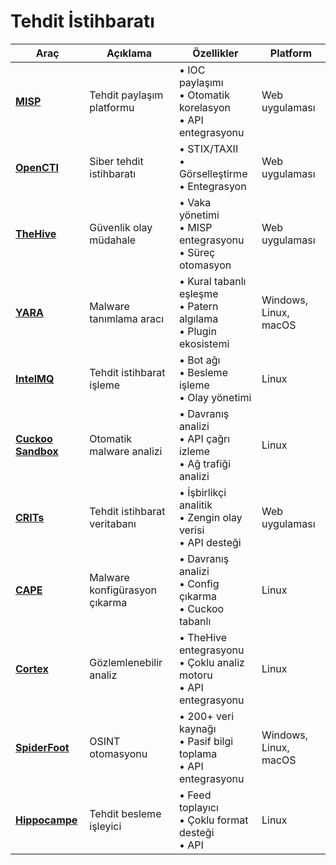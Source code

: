# Tehdit İstihbaratı

| Araç | Açıklama | Özellikler | Platform |
|------|----------|------------|----------|
| [**MISP**](https://www.misp-project.org/) | Tehdit paylaşım platformu | • IOC paylaşımı<br>• Otomatik korelasyon<br>• API entegrasyonu | Web uygulaması |
| [**OpenCTI**](https://www.opencti.io/) | Siber tehdit istihbaratı | • STIX/TAXII<br>• Görselleştirme<br>• Entegrasyon | Web uygulaması |
| [**TheHive**](https://thehive-project.org/) | Güvenlik olay müdahale | • Vaka yönetimi<br>• MISP entegrasyonu<br>• Süreç otomasyon | Web uygulaması |
| [**YARA**](https://github.com/virustotal/yara) | Malware tanımlama aracı | • Kural tabanlı eşleşme<br>• Patern algılama<br>• Plugin ekosistemi | Windows, Linux, macOS |
| [**IntelMQ**](https://github.com/certtools/intelmq) | Tehdit istihbarat işleme | • Bot ağı<br>• Besleme işleme<br>• Olay yönetimi | Linux |
| [**Cuckoo Sandbox**](https://cuckoosandbox.org/) | Otomatik malware analizi | • Davranış analizi<br>• API çağrı izleme<br>• Ağ trafiği analizi | Linux |
| [**CRITs**](https://crits.github.io/) | Tehdit istihbarat veritabanı | • İşbirlikçi analitik<br>• Zengin olay verisi<br>• API desteği | Web uygulaması |
| [**CAPE**](https://github.com/kevoreilly/CAPEv2) | Malware konfigürasyon çıkarma | • Davranış analizi<br>• Config çıkarma<br>• Cuckoo tabanlı | Linux |
| [**Cortex**](https://github.com/TheHive-Project/Cortex) | Gözlemlenebilir analiz | • TheHive entegrasyonu<br>• Çoklu analiz motoru<br>• API entegrasyonu | Linux |
| [**SpiderFoot**](https://www.spiderfoot.net/) | OSINT otomasyonu | • 200+ veri kaynağı<br>• Pasif bilgi toplama<br>• API entegrasyonu | Windows, Linux, macOS |
| [**Hippocampe**](https://github.com/CERT-BDF/Hippocampe) | Tehdit besleme işleyici | • Feed toplayıcı<br>• Çoklu format desteği<br>• API | Linux |

